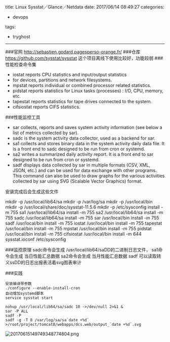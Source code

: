title: Linux Sysstat／Glance／Netdata
date: 2017/06/14 08:49:27
categories:

 - devops 


tags:

- tryghost

---

###官网
http://sebastien.godard.pagesperso-orange.fr/
###仓库
https://github.com/sysstat/sysstat
这个项目离线下使用比较好，功能较弱
###性能检查命令集

* iostat reports CPU statistics and input/output statistics 
* for devices, partitions and network filesystems.
* mpstat reports individual or combined processor related statistics.
* pidstat reports statistics for Linux tasks (processes) : I/O, CPU, memory, etc.
* tapestat reports statistics for tape drives connected to the system.
* cifsiostat reports CIFS statistics.

###性能监控工具

* sar collects, reports and saves system activity information (see below a list of metrics collected by sar).
* sadc is the system activity data collector, used as a backend for sar.
* sa1 collects and stores binary data in the system activity daily data file. It is a front end to sadc designed to be run from cron or systemd.
* sa2 writes a summarized daily activity report. It is a front end to sar designed to be run from cron or systemd.
* sadf displays data collected by sar in multiple formats (CSV, XML, JSON, etc.) and can be used for data exchange with other programs. This command can also be used to draw graphs for the various activities collected by sar using SVG (Scalable Vector Graphics) format.

安装完成后会生成这些文件

mkdir -p /usr/local/lib64/sa
mkdir -p /var/log/sa
mkdir -p /usr/local/bin 
mkdir -p /usr/local/share/doc/sysstat-11.5.6
mkdir -p /etc/sysconfig
install -m 755 sa1 /usr/local/lib64/sa
install -m 755 sa2 /usr/local/lib64/sa
install -m 755 sadc /usr/local/lib64/sa
install -m 755 sar /usr/local/bin
install -m 755 sadf /usr/local/bin
install -m 755 iostat /usr/local/bin
install -m 755 tapestat /usr/local/bin
install -m 755 mpstat /usr/local/bin
install -m 755 pidstat /usr/local/bin
install -m 755 cifsiostat /usr/local/bin
install -m 644 sysstat.ioconf /etc/sysconfig

###监控原理
sadc命令会生成 /usr/local/lib64/saDD的二进制日志文件，
sa1命令会生成 当日性能汇总数据
sa2命令会生成 当月性能汇总数据
sadf 可以读取转义ssDD的日志出报表活着svg图表审计

###实践
```language-bash
安装编译带参数
./configure --enable-install-cron
自动增加systemd脚本
service sysstat start

nohup /usr/local/lib64/sa/sadc 10 ->/dev/null 2>&1 &
sar -P ALL
sadf -P
sadf -g -T 8 /var/log/sa/sa`date +%d` >/root/project/tomcat8/webapps/dcs.web/output_`date +%d`.svg
```
![20170615149749348774804.png](https://dn-zuoyun.qbox.me/20170615149749348774804.png)




